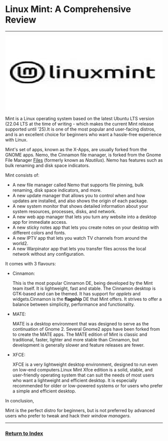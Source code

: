# Linux Mint: A Comprehensive Review
---

![Mint Logo](./mint-logo.png)

Mint is a Linux operating system based on the latest Ubuntu LTS version (22.04 LTS at the time of writing - which makes the current Mint release supported until '25).It is one of the most popular and user-facing distros, and is an excellent choice for beginners who want a hassle-free experience with Linux.

Mint's set of apps, known as the X-Apps, are usually forked from the GNOME apps. Nemo, the Cinnamon file manager, is forked from the Gnome File Manager [Files](https://wiki.gnome.org/Apps/Files) (formerly known as _Nautilus_). Nemo has features such as bulk renaming and disk space indicators.

Mint consists of:
- A new file manager called Nemo that supports file pinning, bulk renaming, disk space indicators, and more.
- A new update manager that allows you to control when and how updates are installed, and also shows the origin of each package.
- A new system monitor that shows detailed information about your system resources, processes, disks, and network.
- A new web app manager that lets you turn any website into a desktop app for immediate access.
- A new sticky notes app that lets you create notes on your desktop with different colors and fonts.
- A new IPTV app that lets you watch TV channels from around the world2.
- A new Warpinator app that lets you transfer files across the local network without any configuration.

It comes with 3 flavours:
- Cinnamon:

    This is the most popular Cinnamon DE, being developed by the Mint team itself. It is lightweight, fast and stable. The Cinnamon desktop is GTK-based and can be themed. It has support for _applets_ and widgets.Cinnamon is the __flagship__ DE that Mint offers. It strives to offer a balance between simplicity, performance and functionality.

- MATE:

    MATE is a desktop environment that was designed to serve as the continuation of Gnome 2. Several Gnome2 apps have been forked from to create the MATE apps. The MATE edition of Mint is classic and traditional, faster, lighter and more stable than Cinnamon, but development is generally slower and feature releases are fewer.

- XFCE:

    XFCE is a very lightweight desktop environment, designed to run even on low-end computers.Linux Mint Xfce edition is a solid, stable, and user-friendly operating system that can suit the needs of most users who want a lightweight and efficient desktop. It is especially recommended for older or low-powered systems or for users who prefer a simple and efficient desktop.

In conclusion,

Mint is the perfect distro for beginners, but is not preferred by advanced users who prefer to tweak and hack their _window managers_.

---
### [Return to Index](../)